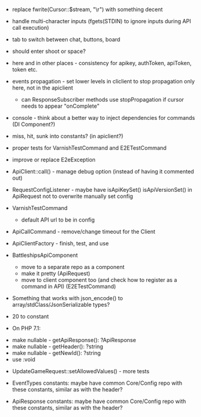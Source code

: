 - replace fwrite(Cursor::$stream, "\r") with something decent

- handle multi-character inputs (fgets(STDIN) to ignore inputs during API call execution)

- tab to switch between chat, buttons, board

- should enter shoot or space?

- here and in other places - consistency for apikey, authToken, apiToken, token etc.

- events propagation - set lower levels in cliclient to stop propagation only here, not in the apiclient
    - can ResponseSubscriber methods use stopPropagation if cursor needs to appear "onComplete"

- console - think about a better way to inject dependencies for commands (DI Component?)

- miss, hit, sunk into constants? (in apiclient?)

- proper tests for VarnishTestCommand and E2ETestCommand

- improve or replace E2eException

- ApiClient::call() - manage debug option (instead of having it commented out)

- RequestConfigListener - maybe have isApiKeySet() isApiVersionSet() in ApiRequest not to overwrite manually set config

- VarnishTestCommand
  * default API url to be in config

- ApiCallCommand - remove/change timeout for the Client

- ApiClientFactory - finish, test, and use

- BattleshipsApiComponent
  * move to a separate repo as a component
  * make it pretty (ApiRequest)
  * move to client component too (and check how to register as a command in API) (E2ETestCommand)

- Something that works with json_encode() to array/stdClass/JsonSerializable types?

- 20 to constant

- On PHP 7.1:
 * make nullable - getApiResponse(): ?ApiResponse
 * make nullable - getHeader(): ?string
 * make nullable - getNewId(): ?string
 * use :void

- UpdateGameRequest::setAllowedValues() - more tests

- EventTypes constants: maybe have common Core/Config repo with these constants, similar as with the header?
- ApiResponse constants: maybe have common Core/Config repo with these constants, similar as with the header?
